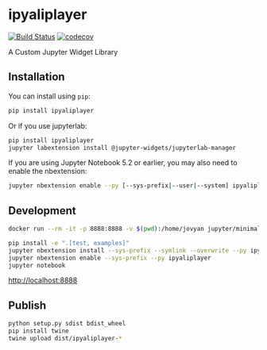 
# ipyaliplayer

[![Build Status](https://travis-ci.org/boyuai/ipyaliplayer.svg?branch=master)](https://travis-ci.org/boyuai/ipyaliplayer)
[![codecov](https://codecov.io/gh/boyuai/ipyaliplayer/branch/master/graph/badge.svg)](https://codecov.io/gh/boyuai/ipyaliplayer)


A Custom Jupyter Widget Library

## Installation

You can install using `pip`:

```bash
pip install ipyaliplayer
```

Or if you use jupyterlab:

```bash
pip install ipyaliplayer
jupyter labextension install @jupyter-widgets/jupyterlab-manager
```

If you are using Jupyter Notebook 5.2 or earlier, you may also need to enable
the nbextension:
```bash
jupyter nbextension enable --py [--sys-prefix|--user|--system] ipyaliplayer
```

## Development

```bash
docker run --rm -it -p 8888:8888 -v $(pwd):/home/jovyan jupyter/minimal-notebook bash
```

```bash
pip install -e ".[test, examples]"
jupyter nbextension install --sys-prefix --symlink --overwrite --py ipyaliplayer
jupyter nbextension enable --sys-prefix --py ipyaliplayer
jupyter notebook
```

[http://localhost:8888](http://localhost:8888)

## Publish

```bash
python setup.py sdist bdist_wheel
pip install twine
twine upload dist/ipyaliplayer-*
```